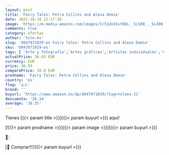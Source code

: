 ```yaml
---
layout: post
title: 'Fairy Tales: Petra Collins and Alexa Demie'
date: 2022-10-18 22:17:39
image: 'https://m.media-amazon.com/images/I/51dnIkvY8EL._SL500_._SL400_.jpg'
comments: true
category: ofertas
author: 'tole.es'
slug: '0847871029-es Fairy Tales: Petra Collins and Alexa Demie'
sku: '0847871029-es'
tags: [ 'Arte y fotografía','Artes gráficas','Artistas individuales','Colecciones de fotografía y exhibiciones','Diseño de moda','Diseño gráfico comercial','Diseño y moda','Erótica','Familia y relaciones','Fotografía de moda','Fotografía y vídeo','Fotógrafos individuales','Guías sexuales','Historia del arte por tema y concepto','Historia, teoría y crítica de arte, cine y fotografía','Libros','Libros de arte y fotografía erótica','Libros de fotografía erótica','Monografías de fotógrafos individuales','Retrato fotográfico','Salud, familia y desarrollo personal','alexa','🇪🇸', ]
actualPrice: 36.93 EUR
currency: EUR
price: 36.93
comparePrice: 50.0 EUR
prodname: 'Fairy Tales: Petra Collins and Alexa Demie'
country: 'es'
flag: '🇪🇸'
brand: ''
buyurl: 'https://www.amazon.es/dp/0847871029/?tag=tolees-21'
descuento: '26.14'
average: '38.35'
---
```


Tienes [{{< param title >}}]({{< param buyurl >}}) aqui!

[![{{< param prodname >}}]({{< param image >}})]({{< param buyurl >}})

🔎:


[🛒 Comprar!!!]({{< param buyurl >}})
